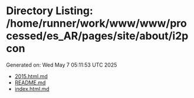 # Directory Listing: /home/runner/work/www/www/processed/es_AR/pages/site/about/i2pcon
Generated on: Wed May  7 05:11:53 UTC 2025

- [2015.html.md](2015.html.md)
- [README.md](README.md)
- [index.html.md](index.html.md)
